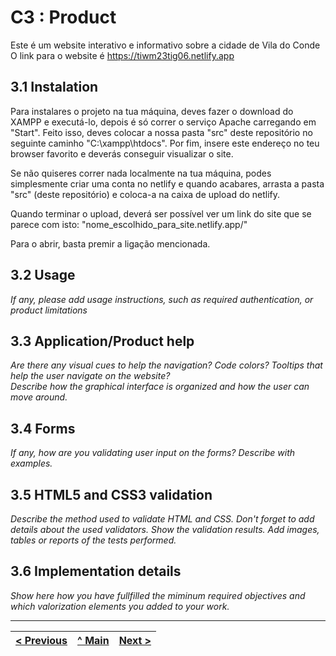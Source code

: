 # C3 : Product

Este é um website interativo e informativo sobre a cidade de Vila do Conde
O link para o website é https://tiwm23tig06.netlify.app

## 3.1 Instalation

Para instalares o  projeto na tua máquina, deves fazer o download do XAMPP e executá-lo, depois é só correr o serviço Apache carregando em "Start". Feito isso, deves colocar a nossa pasta "src" deste repositório no seguinte caminho "C:\xampp\htdocs". Por fim, insere este endereço no teu browser favorito e deverás conseguir visualizar o site.

Se não quiseres correr nada localmente na tua máquina, podes simplesmente criar uma conta no netlify e quando acabares, arrasta a pasta "src" (deste repositório) e coloca-a na caixa de upload do netlify.

Quando terminar o upload, deverá ser possível ver um link do site que se parece com isto: "nome_escolhido_para_site.netlify.app/"

Para o abrir, basta premir a ligação mencionada.

## 3.2 Usage

_If any, please add usage instructions, such as required authentication, or product limitations_

## 3.3 Application/Product help

_Are there any visual cues to help the navigation? Code colors? Tooltips that help the user navigate on the website?_  
_Describe how the graphical interface is organized and how the user can move around._

## 3.4 Forms

_If any, how are you validating user input on the forms?_
_Describe with examples._

## 3.5 HTML5 and CSS3 validation

_Describe the method used to validate HTML and CSS. Don't forget to add details about the used validators. Show the validation results._
_Add images, tables or reports of the tests performed._

## 3.6 Implementation details

_Show here how you have fullfilled the miminum required objectives and which valorization elements you added to your work._


---
[< Previous](c2.md) | [^ Main](../../../) | [Next >](c4.md)
:--- | :---: | ---: 
